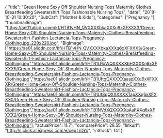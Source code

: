{
	"title": "Green Home Sexy Off Shoulder Nursing Tops Maternity Clothes Breastfeeding Sweatershirt Tops Fashionable Nursing Tops",
	"date": "2018-10-31 10:30:20",
	"SubCat": ["Mother & Kids"],
	"categories": ["Pregnancy "],
	"thumbnailImage": "https://ae01.alicdn.com/kf/HTB1vHN_QVXXXXbkaXXXq6xXFXXX3/Green-Home-Sexy-Off-Shoulder-Nursing-Tops-Maternity-Clothes-Breastfeeding-Sweatershirt-Fashion-Lactancia-Tops-Pregnancy-Clothing.jpg_220x220.jpg",
	"BigImage": ["https://ae01.alicdn.com/kf/HTB1vHN_QVXXXXbkaXXXq6xXFXXX3/Green-Home-Sexy-Off-Shoulder-Nursing-Tops-Maternity-Clothes-Breastfeeding-Sweatershirt-Fashion-Lactancia-Tops-Pregnancy-Clothing.jpg","https://ae01.alicdn.com/kf/HTB1LRxWQXXXXXbHXXXXq6xXFXXX9/Green-Home-Sexy-Off-Shoulder-Nursing-Tops-Maternity-Clothes-Breastfeeding-Sweatershirt-Fashion-Lactancia-Tops-Pregnancy-Clothing.jpg","https://ae01.alicdn.com/kf/HTB1UftgQXXXXXaaapXXq6xXFXXXR/Green-Home-Sexy-Off-Shoulder-Nursing-Tops-Maternity-Clothes-Breastfeeding-Sweatershirt-Fashion-Lactancia-Tops-Pregnancy-Clothing.jpg","https://ae01.alicdn.com/kf/HTB1Ut8gQXXXXXXTapXXq6xXFXXX0/Green-Home-Sexy-Off-Shoulder-Nursing-Tops-Maternity-Clothes-Breastfeeding-Sweatershirt-Fashion-Lactancia-Tops-Pregnancy-Clothing.jpg","https://ae01.alicdn.com/kf/HTB1NVdXQXXXXXaAaFXXq6xXFXXX2/Green-Home-Sexy-Off-Shoulder-Nursing-Tops-Maternity-Clothes-Breastfeeding-Sweatershirt-Fashion-Lactancia-Tops-Pregnancy-Clothing.jpg"],
	"actualPrice": 11.71,
	"comparePrice": 28.55,
	"linkurl": "http://s.click.aliexpress.com/e/cegzrDYc",
	"inStock": 141
}
